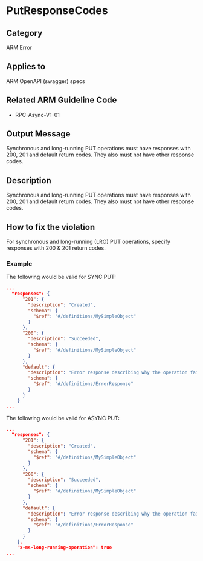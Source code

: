 # PutResponseCodes

## Category

ARM Error

## Applies to

ARM OpenAPI (swagger) specs

## Related ARM Guideline Code

- RPC-Async-V1-01

## Output Message

Synchronous and long-running PUT operations must have responses with 200, 201 and default return codes. They also must not have other response codes.

## Description

Synchronous and long-running PUT operations must have responses with 200, 201 and default return codes. They also must not have other response codes.

## How to fix the violation

For synchronous and long-running (LRO) PUT operations, specify responses with 200 & 201 return codes.

### Example

The following would be valid for SYNC PUT:

```json
...
  "responses": {
      "201": {
        "description": "Created",
        "schema": {
          "$ref": "#/definitions/MySimpleObject"
        }
      },
      "200": {
        "description": "Succeeded",
        "schema": {
          "$ref": "#/definitions/MySimpleObject"
        }
      },
      "default": {
        "description": "Error response describing why the operation failed.",
        "schema": {
          "$ref": "#/definitions/ErrorResponse"
        }
      }
    }
...
```

The following would be valid for ASYNC PUT:

```json
...
  "responses": {
      "201": {
        "description": "Created",
        "schema": {
          "$ref": "#/definitions/MySimpleObject"
        }
      },
      "200": {
        "description": "Succeeded",
        "schema": {
          "$ref": "#/definitions/MySimpleObject"
        }
      },
      "default": {
        "description": "Error response describing why the operation failed.",
        "schema": {
          "$ref": "#/definitions/ErrorResponse"
        }
      }
    },
    "x-ms-long-running-operation": true
...
```
